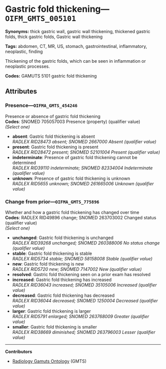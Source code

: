 # Gastric fold thickening—`OIFM_GMTS_005101`

**Synonyms:** thick gastric wall, gastric wall thickening, thickened gastric folds, thick gastric folds, Gastric wall thickening

**Tags:** abdomen, CT, MR, US, stomach, gastrointestinal, inflammatory, neoplastic, finding

Thickening of the gastric folds, which can be seen in inflammation or neoplastic processes.

**Codes:** GAMUTS 5101 gastric fold thickening

## Attributes

### Presence—`OIFMA_GMTS_454246`

Presence or absence of gastric fold thickening  
**Codes**: SNOMED 705057003 Presence (property) (qualifier value)  
*(Select one)*

- **absent**: Gastric fold thickening is absent  
_RADLEX RID28473 absent; SNOMED 2667000 Absent (qualifier value)_
- **present**: Gastric fold thickening is present  
_RADLEX RID28472 present; SNOMED 52101004 Present (qualifier value)_
- **indeterminate**: Presence of gastric fold thickening cannot be determined  
_RADLEX RID39110 indeterminate; SNOMED 82334004 Indeterminate (qualifier value)_
- **unknown**: Presence of gastric fold thickening is unknown  
_RADLEX RID5655 unknown; SNOMED 261665006 Unknown (qualifier value)_

### Change from prior—`OIFMA_GMTS_775896`

Whether and how a gastric fold thickening has changed over time  
**Codes**: RADLEX RID49896 change; SNOMED 263703002 Changed status (qualifier value)  
*(Select one)*

- **unchanged**: Gastric fold thickening is unchanged  
_RADLEX RID39268 unchanged; SNOMED 260388006 No status change (qualifier value)_
- **stable**: Gastric fold thickening is stable  
_RADLEX RID5734 stable; SNOMED 58158008 Stable (qualifier value)_
- **new**: Gastric fold thickening is new  
_RADLEX RID5720 new; SNOMED 7147002 New (qualifier value)_
- **resolved**: Gastric fold thickening seen on a prior exam has resolved  
- **increased**: Gastric fold thickening has increased  
_RADLEX RID36043 increased; SNOMED 35105006 Increased (qualifier value)_
- **decreased**: Gastric fold thickening has decreased  
_RADLEX RID36044 decreased; SNOMED 1250004 Decreased (qualifier value)_
- **larger**: Gastric fold thickening is larger  
_RADLEX RID5791 enlarged; SNOMED 263768009 Greater (qualifier value)_
- **smaller**: Gastric fold thickening is smaller  
_RADLEX RID38669 diminished; SNOMED 263796003 Lesser (qualifier value)_

---

**Contributors**

- [Radiology Gamuts Ontology](https://gamuts.net/) (GMTS)